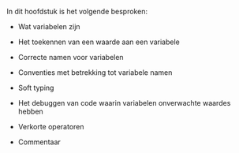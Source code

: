 In dit hoofdstuk is het volgende besproken:

-   Wat variabelen zijn

-   Het toekennen van een waarde aan een variabele

-   Correcte namen voor variabelen

-   Conventies met betrekking tot variabele namen

-   Soft typing

-   Het debuggen van code waarin variabelen onverwachte waardes hebben

-   Verkorte operatoren

-   Commentaar
